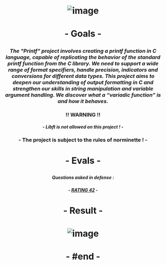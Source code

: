 # <p align="center"> ![image](https://github.com/ChrstphrChevalier/42Lausanne/assets/146819291/458639f7-130e-4a81-b4aa-616310c128bc) </p>

# <p align="center"> - Goals - </p>

### <p align="center"> *The "Printf" project involves creating a printf function in C language, capable of replicating the behavior of the standard printf function from the C library. We need to support a wide range of format specifiers, handle precision, indicators and conversions for different data types. This project aims to deepen our understanding of output formatting in C and strengthen our skills in string manipulation and variable argument handling. We discover what a “variadic function” is and how it behaves.* </p>

### <p align="center"> !! **WARNING** !! </p>

#### <p align="center"> - *Libft is not allowed on this project !* - </p>

### <p align="center"> - The project is subject to the rules of norminette ! - </p>

# <p align="center"> - Evals - </p>

##### <p align="center"> *Questions asked in defense :* </p>

##### <p align="center"> - [RATING 42](https://rphlr.github.io/42-Evals/) - </p>

# <p align="center"> - Result - </p>

# <p align="center"> ![image](https://github.com/ChrstphrChevalier/42Lausanne/assets/146819291/ce91d11d-53c4-4d83-949a-391c1c46ccca) </p>

# <p align="center"> - #end - </p>
